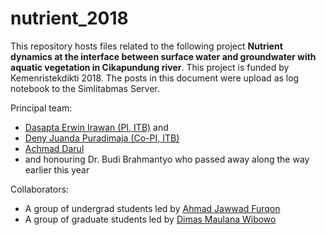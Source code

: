 # nutrient_2018
This repository hosts files related to the following project **Nutrient dynamics at the interface between surface water and groundwater with aquatic vegetation in Cikapundung river**. This project is funded by Kemenristekdikti 2018.  The posts in this document were upload as log notebook to the Simlitabmas Server.  

Principal team: 
- [Dasapta Erwin Irawan (PI, ITB)](https://scholar.google.co.id/citations?user=Myvc78MAAAAJ&hl=en) and 
- [Deny Juanda Puradimaja (Co-PI, ITB)](https://scholar.google.co.id/citations?user=-Z9rgsQAAAAJ&hl=en)
- [Achmad Darul](https://scholar.google.co.id/citations?user=pssCw68AAAAJ&hl=en)
- and honouring Dr. Budi Brahmantyo who passed away along the way earlier this year

Collaborators:
- A group of undergrad students led by [Ahmad Jawwad Furqon](https://twitter.com/ahmadjfurqon)
- A group of graduate students led by [Dimas Maulana Wibowo](https://scholar.google.co.id/citations?user=M22VJuEAAAAJ&hl=en&oi=ao)